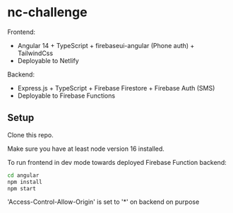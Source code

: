 # nc-challenge

Frontend:

- Angular 14 + TypeScript + firebaseui-angular (Phone auth) + TailwindCss
- Deployable to Netlify

Backend:

- Express.js + TypeScript + Firebase Firestore + Firebase Auth (SMS)
- Deployable to Firebase Functions

## Setup

Clone this repo.

Make sure you have at least node version 16 installed.

To run frontend in dev mode towards deployed Firebase Function backend:

```bash
cd angular
npm install
npm start
```

'Access-Control-Allow-Origin' is set to '\*' on backend on purpose
